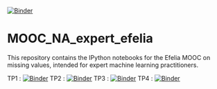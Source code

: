 [![Binder](https://mybinder.org/badge_logo.svg)](https://mybinder.org/v2/gh/AudeSportisse/MOOC_NA_expert_efelia/HEAD)

# MOOC_NA_expert_efelia
This repository contains the IPython notebooks for the Efelia MOOC on missing values, intended for expert machine learning practitioners.

TP1 : [![Binder](https://mybinder.org/badge_logo.svg)](https://mybinder.org/v2/gh/AudeSportisse/MOOC_NA_expert_efelia/HEAD?urlpath=%2Fdoc%2Ftree%2FTP1_MOOC_Expert.ipynb)
TP2 : [![Binder](https://mybinder.org/badge_logo.svg)](https://mybinder.org/v2/gh/AudeSportisse/MOOC_NA_expert_efelia/HEAD?urlpath=%2Fdoc%2Ftree%2FTP2_MOOC_Expert.ipynb)
TP3 : [![Binder](https://mybinder.org/badge_logo.svg)](https://mybinder.org/v2/gh/AudeSportisse/MOOC_NA_expert_efelia/HEAD?urlpath=%2Fdoc%2Ftree%2FTP3_MOOC_Expert.ipynb)
TP4 : [![Binder](https://mybinder.org/badge_logo.svg)](https://mybinder.org/v2/gh/AudeSportisse/MOOC_NA_expert_efelia/HEAD?urlpath=%2Fdoc%2Ftree%2FTP4_MOOC_Expert.ipynb)

